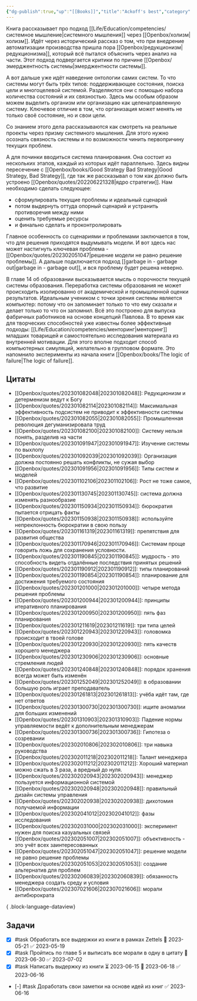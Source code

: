 ```yaml
---
{"dg-publish":true,"up":"[[Books]]","title":"Ackoff's best","category":"book","status":"Completed","tags":["books"],"rating":5,"date":"2022-12-12T10:46:53+04:00","modified_at":"2023-06-16T14:52:05+03:00","dg-path":"/books/Ackoff's best.md","permalink":"/books/ackoff-s-best/","dgPassFrontmatter":true}
---
```





Книга рассказывает про подход [[Life/Education/competencies/системное мышление\|системного мышления]] через [[Openbox/холизм\|холизм]]. Идёт через исторический рассказ о том, что при внедрение автоматизации производства пришла пора [[Openbox/редукционизм\|редукционизма]], который всё пытался объяснить через анализ на части. Этот подход подвергается критики по причине [[Openbox/эмерджентность системы\|эмерджентности системы]]. 

А вот дальше уже идёт наведение онтологии самих систем. То что системы могут быть трёх типов: поддерживающее состояния, поиска цели и многоцелевой системой. Разделяются они с помощью набора количества состояний и их связностью. Здесь мы особым образом можем выделить организм или организацию как целенаправленную систему. Ключевое отличие в том, что организация может менять не только своё состояние, но и свои цели.

Со знанием этого дела рассказываются как смотреть на реальные проекты через призму системного мышления. Для этого нужно осознать связность системы и по возможности чинить первопричину текущих проблем.

А для починки вводиться система планирования. Она состоит из нескольких этапов, каждый из которых идёт параллельно. Здесь видны пересечение с [[Openbox/books/Good Strategy Bad Strategy\|Good Strategy, Bad Strategy]], где так же рассказывал о том как должно быть устроено [[Openbox/quotes/202206221328\|ядро стратегии]]. Нам необходимо сделать следующее:
- сформулировать текущие проблемы и идеальный сценарий
- потом выдернуть оттуда опорный сценарий и устранить противоречия между ними
- оценить требуемые ресурсы
- и финально сделать и проконтролировать

Главное особенность со сценариями и проблемами заключается в том, что для решения приходятся выдумывать модели. И вот здесь нас может настигнуть ключевая проблема - [[Openbox/quotes/202302051047\|решение модели не равно решение проблемы]]. А дальше подключается подход [[garbage in - garbage out\|garbage in - garbage out]], и вся проблему будет решена неверно.

В главе 14 об образовании высказывается мысль о порочности текущей системы образования. Переработка системы образования не может происходить изолированно от академической и промышленной оценки результатов. Идеальным учеником с точки зрения системы является компьютер: потому что он запоминает только то что ему сказали и делает только то что он запомнил. Всё это построено для выпуска фабричных работников на основе концепций Павлова. В то время как для творческих способностей уже известны более эффективные подходы: [[Life/Education/competencies/менторинг\|менторинг]] младших товарищей и самостоятельно исследования материала из внутренней мотивации. Для этого вполне подходит способ компьютерных симуляций, желательно в групповом формате. Это напомнило эксперименты из начала книги [[Openbox/books/The logic of failure\|The logic of failure]]. 

## Цитаты

- [[Openbox/quotes/202301082048\|202301082048]]: Редукционизм и детерменизм ведут к Богу
- [[Openbox/quotes/202301082114\|202301082114]]: Максимальная эффективность подсистем не приводит к эффективности системы
- [[Openbox/quotes/202301082055\|202301082055]]: Промышленная революция дегуманизировала труд
- [[Openbox/quotes/202301082100\|202301082100]]: Систему нельзя понять, разделив на части
- [[Openbox/quotes/202301091947\|202301091947]]: Изучение системы по выхлопу
- [[Openbox/quotes/202301092039\|202301092039]]: Организация должна постоянно решать конфликты, не сужая выбор
- [[Openbox/quotes/202301091956\|202301091956]]: Типы систем и моделей
- [[Openbox/quotes/202301102106\|202301102106]]: Рост не тоже самое, что развитие
- [[Openbox/quotes/202301130745\|202301130745]]: система должна изменять разнообразие
- [[Openbox/quotes/202301150934\|202301150934]]: бюрократия пытается отрицать факты
- [[Openbox/quotes/202301150938\|202301150938]]: используйте непреклонность бюрократии в свою пользу
- [[Openbox/quotes/202301161319\|202301161319]]: препятствия для развития общества
- [[Openbox/quotes/202301170946\|202301170946]]: Системам проще говорить ложь для сохранения условности.
- [[Openbox/quotes/202301190845\|202301190845]]: мудрость - это способность видеть отдалённые последствия принятых решений
- [[Openbox/quotes/202301190912\|202301190912]]: типы планирований
- [[Openbox/quotes/202301190854\|202301190854]]: планирование для достижения требуемого состояния
- [[Openbox/quotes/202301201000\|202301201000]]: четыре метода решения проблемы
- [[Openbox/quotes/202301200944\|202301200944]]: принципы итеративного планирования
- [[Openbox/quotes/202301200950\|202301200950]]: пять фаз планирования
- [[Openbox/quotes/202301211619\|202301211619]]: три типа целей
- [[Openbox/quotes/202301220943\|202301220943]]: головомка происходит в твоей голове
- [[Openbox/quotes/202301220930\|202301220930]]: пять качеств хорошего менеджера
- [[Openbox/quotes/202301230906\|202301230906]]: основные стремления людей
- [[Openbox/quotes/202301240848\|202301240848]]: порядок хранения всегда может быть изменён
- [[Openbox/quotes/202301252049\|202301252049]]: в образовании большую роль играет преподаватель
- [[Openbox/quotes/202301261813\|202301261813]]: учёба идёт там, где нет ответов
- [[Openbox/quotes/202301300730\|202301300730]]: ищите аномалии для больших изменений
- [[Openbox/quotes/202301310903\|202301310903]]: Падение нормы управляемости ведёт к дополнительным менеджерам
- [[Openbox/quotes/202301300736\|202301300736]]: Гипотеза о созревании
- [[Openbox/quotes/202302010806\|202302010806]]: три навыка руководства
- [[Openbox/quotes/202302011218\|202302011218]]: Талант менеджера
- [[Openbox/quotes/202302011212\|202302011212]]: Хороший материал можно сжать в 3 раза, а вредный до нуля.
- [[Openbox/quotes/202302020943\|202302020943]]: менеджер пользуется информационной системой
- [[Openbox/quotes/202302020948\|202302020948]]: правильный дизайн системы управления
- [[Openbox/quotes/202302020938\|202302020938]]: дихотомия получаемой информации
- [[Openbox/quotes/202302041012\|202302041012]]: фазы исследования
- [[Openbox/quotes/202302031000\|202302031000]]: эксперимент нужен для поиска казуальных связей
- [[Openbox/quotes/202302051007\|202302051007]]: объективность - это учёт всех заинтересованных
- [[Openbox/quotes/202302051047\|202302051047]]: решение модели не равно решение проблемы
- [[Openbox/quotes/202302051053\|202302051053]]: создание альтернатив для проблем
- [[Openbox/quotes/202302060839\|202302060839]]: обязанность менеджера создать среду и условия
- [[Openbox/quotes/202307021606\|202307021606]]: морали антибюрократа

{ .block-language-dataview}

## Задачи

- [x] #task Обработать все выдержки из книги в рамках Zettels 📅 2023-05-21 ✅ 2023-05-19
- [x] #task Пройтись по главе 5 и выписать все морали в одну в цитату 📅 2023-06-30 ✅ 2023-07-02
- [x] #task Написать выдержку из книги ⏳ 2023-06-15 📅 2023-06-18 ✅ 2023-06-16
- [-] #task Доработать свои заметки на основе идей из книг ✅ 2023-06-16
